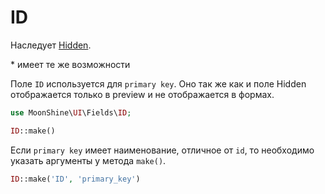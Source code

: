 # ID

Наследует [Hidden](#/docs/{{version}}/fields/hidden.md).

\* имеет те же возможности

Поле `ID` используется для `primary key`.
Оно так же как и поле Hidden отображается только в preview и не отображается в формах.

```php
use MoonShine\UI\Fields\ID;

ID::make()
```

Если `primary key` имеет наименование, отличное от `id`, то необходимо указать аргументы у метода `make()`.

```php
ID::make('ID', 'primary_key')
```